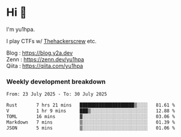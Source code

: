 # Hi 👋

I'm yu1hpa.

I play CTFs w/ [Thehackerscrew](https://www.thehackerscrew.team/) etc.

Blog : https://blog.y2a.dev  
Zenn : https://zenn.dev/yu1hpa  
Qiita : https://qiita.com/yu1hpa  

### Weekly development breakdown

<!--START_SECTION:waka-->

```txt
From: 23 July 2025 - To: 30 July 2025

Rust       7 hrs 21 mins   ████████████████████▒░░░░   81.61 %
V          1 hr 9 mins     ███▒░░░░░░░░░░░░░░░░░░░░░   12.88 %
TOML       16 mins         ▓░░░░░░░░░░░░░░░░░░░░░░░░   03.06 %
Markdown   7 mins          ▒░░░░░░░░░░░░░░░░░░░░░░░░   01.39 %
JSON       5 mins          ▒░░░░░░░░░░░░░░░░░░░░░░░░   01.06 %
```

<!--END_SECTION:waka-->

